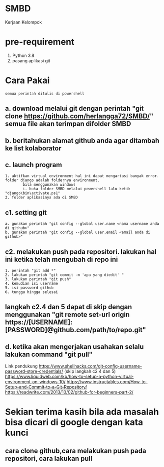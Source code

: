 # SMBD
  Kerjaan Kelompok
# pre-requirement
  1. Python 3.8
  2. pasang aplikasi git
# Cara Pakai
	semua perintah ditulis di powershell
##  a. download melalui git dengan perintah "git clone https://github.com/herlangga72/SMBD/" semua file akan terimpan difolder SMBD
##	 b. beritahukan alamat github anda agar ditambah ke list kolaborator
##  c. launch program
    1. aktifkan virtual environment hal ini dapat mengartasi banyak error. folder django adalah foldernya environment.
    		bila menggunakan windows 
    		i. buka folder SMBD melalui powershell lalu ketik "django\bin\activate.ps1"
    2. folder aplikasinya ada di SMBD
## c1. setting git
	a. gunakan perintah "git config --global user.name <nama username anda di github>"
	b. gunakan perintah "git config --global user.email <email anda di github>"
## c2. melakukan push pada repositori. lakukan hal ini ketika telah mengubah di repo ini 
    1. perintah "git add *"
    2. lakukan perintah "git commit -m 'apa yang diedit' "
    3. lakukan perintah "git push"
    4. kemudian isi username
    5. isi password github
    6. tunggu hingga selesai
##  langkah c2.4 dan 5 dapat di skip dengan menggunakan "git remote set-url origin https://[USERNAME]:[PASSWORD]@github.com/path/to/repo.git"
##  d. ketika akan mengerjakan usahakan selalu lakukan command "git pull"

Link pendukung
https://www.shellhacks.com/git-config-username-password-store-credentials/ (skip langkah c2 4 dan 5)
https://www.liquidweb.com/kb/how-to-setup-a-python-virtual-environment-on-windows-10/
https://www.instructables.com/How-to-Setup-and-Commit-to-a-Git-Repository/ 
https://readwrite.com/2013/10/02/github-for-beginners-part-2/

# Sekian terima kasih bila ada masalah bisa dicari di google dengan kata kunci
## cara clone github,cara melakukan push pada repositori, cara lakukan pull

